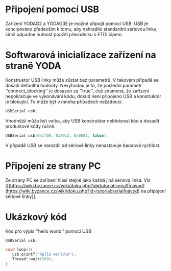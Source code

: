 # Připojení pomocí USB

Zařízení YODAG2 a YODAG3E je možné připojit pomocí USB. USB je koncipováno především k tomu, aby nahradilo standardní sériovou linku, čímž odpadne nutnost použití převodníku s FTDI čipem.

# Softwarová inicializace zařízení na straně YODA

Konstruktor USB linky může zůstat bez parametrů. V takovém případě se dosadí defaultní hodnoty. Nevýhodou je to, že poslední parametr ''connect\_blocking'' je dosazen za ''true'', což znamená, že zařízení nepokračuje ve vykonávání kódu, dokud není připojeno USB a konstruktor je blokující. To může být v mnoha případech nežádoucí.

```cpp
USBSerial usb;
```

Vhodnější může být volba, aby USB konstruktor neblokoval kód a dosadit produktové kódy ručně.

```cpp
USBSerial usb(0x1f00, 0x2012, 0x0001, false);
```

V případě USB se narozdíl od sériové linky nenastavuje baudová rychlost.

# Připojení ze strany PC

Ze strany PC se zařízení hlásí stejně jako každá jiná sériová linka. Viz \[\[[https://wiki.byzance.cz/wiki/doku.php?id=tutorial:serial\|návod](https://wiki.byzance.cz/wiki/doku.php?id=tutorial:serial|návod) na připojení sériové linky\]\].

# Ukázkový kód

Kód pro výpis ''hello world'' pomocí USB

```cpp
USBSerial usb;

void loop(){
   usb.printf("hello world\n");
   Thread::wait(500);
}
```



